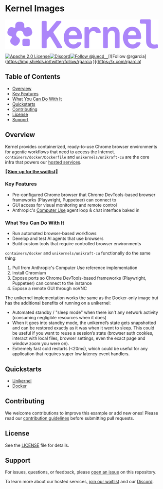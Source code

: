 # Kernel Images

![Kernel Logo](static/images/Kernel-Wordmark_Accent.svg)

[![Apache 2.0 License](https://img.shields.io/github/license/onkernel/kernel-images%2Fblob%2Fmain%2FLICENSE)](https://github.com/onkernel/kernel-images/blob/main/LICENSE)[![Discord](https://img.shields.io/discord/1342243238748225556?logo=discord&logoColor=white&color=7289DA)](https://discord.gg/FBrveQRcud)[![Follow @juecd__](https://img.shields.io/twitter/follow/juecd__
)](https://x.com/juecd__)[![Follow @rgarcia](https://img.shields.io/twitter/follow/rgarcia
)](https://x.com/rgarcia)

## Table of Contents
- [Overview](#overview)
- [Key Features](#key-features)
- [What You Can Do With It](#what-you-can-do-with-it)
- [Quickstarts](#quickstarts)
- [Contributing](#contributing)
- [License](#license)
- [Support](#support)

## Overview

Kernel provides containerized, ready-to-use Chrome browser environments for agentic workflows that need to access the Internet. `containers/docker/Dockerfile` and `unikernels/unikraft-cu` are the core infra that powers our [hosted services](https://onkernel.com).

🌟[__Sign-up for the waitlist__](https://onkernel.com)🌟

### Key Features

- Pre-configured Chrome browser that Chrome DevTools-based browser frameworks (Playwright, Puppeteer) can connect to
- GUI access for visual monitoring and remote control
- Anthropic's [Computer Use](https://github.com/anthropics/anthropic-quickstarts/tree/main/computer-use-demo) agent loop & chat interface baked in

### What You Can Do With It

- Run automated browser-based workflows
- Develop and test AI agents that use browsers
- Build custom tools that require controlled browser environments

`containers/docker` and `unikernels/unikraft-cu` functionally do the same thing:
1. Pull from Anthropic's Computer Use reference implementation
2. Install Chromium
3. Expose ports so Chrome DevTools-based frameworks (Playwright, Puppeteer) can connect to the instance
4. Expose a remote GUI through noVNC

The unikernel implementation works the same as the Docker-only image but has the additional benefits of running on a unikernel: 
- Automated standby / "sleep mode" when there isn't any network activity (consuming negligible resources when it does)
- When it goes into standby mode, the unikernel’s state gets snapshotted and can be restored exactly as it was when it went to sleep. This could be useful if you want to reuse a session’s state (browser auth cookies, interact with local files, browser settings, even the exact page and window zoom you were on).
- Extremely fast cold restarts (<20ms), which could be useful for any application that requires super low latency event handlers.

## Quickstarts

- [Unikernel](./unikernels/unikraft-cu/README.md)
- [Docker](./containers/docker/README.md)

## Contributing

We welcome contributions to improve this example or add new ones! Please read our [contribution guidelines](./CONTRIBUTING.md) before submitting pull requests.

## License

See the [LICENSE](./LICENSE) file for details.

## Support

For issues, questions, or feedback, please [open an issue](https://github.com/onkernel/kernel-images/issues) on this repository.

To learn more about our hosted services, [join our waitlist](https://onkernel.com) and our [Discord](https://discord.gg/FBrveQRcud).
